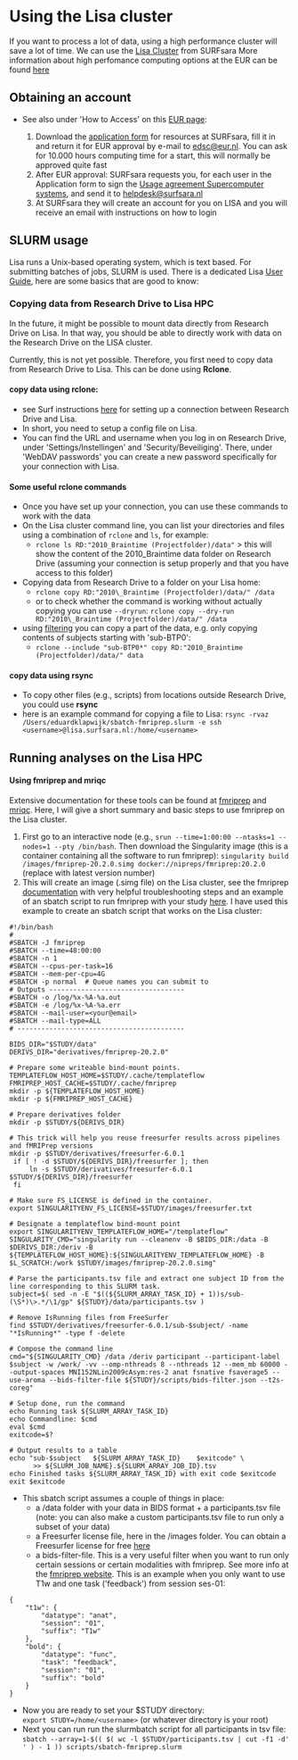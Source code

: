 # Using the Lisa cluster

If you want to process a lot of data, using a high performance cluster will save a lot of time. We can use the [Lisa Cluster](https://userinfo.surfsara.nl/systems/lisa) from SURFsara
More information about high perfomance computing options at the EUR can be found [here](https://www.eur.nl/en/library/node/20736)

## Obtaining an account

- See also under 'How to Access' on this [EUR page](https://www.eur.nl/en/library/node/20736):
	
    1. Download the [application form](https://userinfo.surfsara.nl/sites/default/files/2015-11-11-Lisa-Application-form-EUR.doc) for resources at SURFsara, fill it in and return it for EUR approval by e-mail to [edsc@eur.nl](mailto:edsc@eur.nl?SUBJECT=High%20Performance%20Computing). You can ask for 10.000 hours computing time for a start, this will normally be approved quite fast 
    2. After EUR approval: SURFsara requests you, for each user in the Application form to sign the [Usage agreement Supercomputer systems](https://userinfo.surfsara.nl/sites/default/files/2013-01-25_HPC-System-Usage-Agreement-SURFsara.doc), and send it to [helpdesk@surfsara.nl](mailto:helpdesk@surfsara.nl)
    3. At SURFsara they will create an account for you on LISA and you will receive an email with instructions on how to login

## SLURM usage

Lisa runs a Unix-based operating system, which is text based. For submitting batches of jobs, SLURM is used.
There is a dedicated Lisa [User Guide](https://userinfo.surfsara.nl/systems/lisa/user-guide), here are some basics that are good to know:


### Copying data from Research Drive to Lisa HPC

In the future, it might be possible to mount data directly from Research Drive on Lisa. In that way, you should be able to directly work with data on the Research Drive on the LISA cluster.

Currently, this is not yet possible. Therefore, you first need to copy data from Research Drive to Lisa. This can be done using **Rclone**.
#### copy data using **rclone**:
- see Surf instructions [here](https://wiki.surfnet.nl/display/RDRIVE/4.+Access+Research+Drive+via+Rclone) for setting up a connection between Research Drive and Lisa.
- In short, you need to setup a config file on Lisa. 
- You can find the URL and username when you log in on Research Drive, under 'Settings/Instellingen' and 'Security/Beveiliging'. There, under 'WebDAV passwords' you can create a new password specifically for your connection with Lisa.

#### Some useful rclone commands
- Once you have set up your connection, you can use these commands to work with the data
- On the Lisa cluster command line, you can list your directories and files using a combination of `rclone` and `ls`, for example:
    - `rclone ls RD:"2010_Braintime (Projectfolder)/data"` > this will show the content of the 2010_Braintime data folder on Research Drive (assuming your connection is setup properly and that you have access to this folder)
- Copying data from Research Drive to a folder on your Lisa home:
    - `rclone copy RD:"2010\_Braintime (Projectfolder)/data/" /data`
    - or to check whether the command is working without actually copying you can use `--dryrun`: `rclone copy --dry-run RD:"2010\_Braintime (Projectfolder)/data/" /data`
- using [filtering](https://rclone.org/filtering/) you can copy a part of the data, e.g. only copying contents of subjects starting with 'sub-BTP0':
    - `rclone --include "sub-BTP0*" copy RD:"2010_Braintime (Projectfolder)/data/" data`

#### copy data using **rsync**
- To copy other files (e.g., scripts) from locations outside Research Drive, you could use **rsync**
- here is an example command for copying a file to Lisa: `rsync -rvaz /Users/eduardklapwijk/sbatch-fmriprep.slurm -e ssh <username>@lisa.surfsara.nl:/home/<username>`

## Running analyses on the Lisa HPC

#### Using fmriprep and mriqc

Extensive documentation for these tools can be found at [fmriprep](https://fmriprep.org/en/latest/index.html) and [mriqc](https://mriqc.readthedocs.io/en/latest/). Here, I will give a short summary and basic steps to use fmriprep on the Lisa cluster.

1. First go to an interactive node (e.g., `srun --time=1:00:00 --ntasks=1 --nodes=1 --pty /bin/bash`. Then download the Singularity image (this is a container containing all the software to run fmriprep): `singularity build /images/fmriprep-20.2.0.simg docker://nipreps/fmriprep:20.2.0` (replace with latest version number)  
2. This will create an image (.simg file) on the Lisa cluster, see the fmriprep [documentation](https://fmriprep.org/en/latest/singularity.html#) with very helpful troubleshooting steps and an example of an sbatch script to run fmriprep with your study [here](https://fmriprep.org/en/latest/singularity.html#running-singularity-on-a-slurm-system). I have used this example to create an sbatch script that works on the Lisa cluster:        
        
```
#!/bin/bash
#
#SBATCH -J fmriprep
#SBATCH --time=48:00:00
#SBATCH -n 1
#SBATCH --cpus-per-task=16
#SBATCH --mem-per-cpu=4G
#SBATCH -p normal  # Queue names you can submit to
# Outputs ----------------------------------
#SBATCH -o /log/%x-%A-%a.out
#SBATCH -e /log/%x-%A-%a.err
#SBATCH --mail-user=<your@email>
#SBATCH --mail-type=ALL
# ------------------------------------------

BIDS_DIR="$STUDY/data"
DERIVS_DIR="derivatives/fmriprep-20.2.0"

# Prepare some writeable bind-mount points.
TEMPLATEFLOW_HOST_HOME=$STUDY/.cache/templateflow
FMRIPREP_HOST_CACHE=$STUDY/.cache/fmriprep
mkdir -p ${TEMPLATEFLOW_HOST_HOME}
mkdir -p ${FMRIPREP_HOST_CACHE}

# Prepare derivatives folder
mkdir -p $STUDY/${DERIVS_DIR}

# This trick will help you reuse freesurfer results across pipelines and fMRIPrep versions
mkdir -p $STUDY/derivatives/freesurfer-6.0.1
 if [ ! -d $STUDY/${DERIVS_DIR}/freesurfer ]; then
     ln -s $STUDY/derivatives/freesurfer-6.0.1 $STUDY/${DERIVS_DIR}/freesurfer
 fi

# Make sure FS_LICENSE is defined in the container.
export SINGULARITYENV_FS_LICENSE=$STUDY/images/freesurfer.txt

# Designate a templateflow bind-mount point
export SINGULARITYENV_TEMPLATEFLOW_HOME="/templateflow"
SINGULARITY_CMD="singularity run --cleanenv -B $BIDS_DIR:/data -B $DERIVS_DIR:/deriv -B ${TEMPLATEFLOW_HOST_HOME}:${SINGULARITYENV_TEMPLATEFLOW_HOME} -B $L_SCRATCH:/work $STUDY/images/fmriprep-20.2.0.simg"

# Parse the participants.tsv file and extract one subject ID from the line corresponding to this SLURM task.
subject=$( sed -n -E "$((${SLURM_ARRAY_TASK_ID} + 1))s/sub-(\S*)\>.*/\1/gp" ${STUDY}/data/participants.tsv )

# Remove IsRunning files from FreeSurfer
find $STUDY/derivatives/freesurfer-6.0.1/sub-$subject/ -name "*IsRunning*" -type f -delete

# Compose the command line
cmd="${SINGULARITY_CMD} /data /deriv participant --participant-label $subject -w /work/ -vv --omp-nthreads 8 --nthreads 12 --mem_mb 60000 --output-spaces MNI152NLin2009cAsym:res-2 anat fsnative fsaverage5 --use-aroma --bids-filter-file ${STUDY}/scripts/bids-filter.json --t2s-coreg"

# Setup done, run the command
echo Running task ${SLURM_ARRAY_TASK_ID}
echo Commandline: $cmd
eval $cmd
exitcode=$?

# Output results to a table
echo "sub-$subject   ${SLURM_ARRAY_TASK_ID}    $exitcode" \
      >> ${SLURM_JOB_NAME}.${SLURM_ARRAY_JOB_ID}.tsv
echo Finished tasks ${SLURM_ARRAY_TASK_ID} with exit code $exitcode
exit $exitcode
```  

- This sbatch script assumes a couple of things in place:  
    - a /data folder with your data in BIDS format + a participants.tsv file (note: you can also make a custom participants.tsv file to run only a subset of your data)  
    - a Freesurfer license file, here in the /images folder. You can obtain a Freesurfer license for free [here](https://surfer.nmr.mgh.harvard.edu/registration.html)  
    - a bids-filter-file. This is a very useful filter when you want to run only certain sessions or certain modalities with fmriprep. See more info at the [fmriprep website](https://fmriprep.org/en/20.2.0/faq.html#how-do-i-select-only-certain-files-to-be-input-to-fmriprep). This is an example when you only want to use T1w and one task ('feedback') from session ses-01:
```  
{
    "t1w": {
        "datatype": "anat",
        "session": "01",
        "suffix": "T1w"
    },
    "bold": {
        "datatype": "func",
        "task": "feedback",
        "session": "01",
        "suffix": "bold"
    }
}
```    
- Now you are ready to set your $STUDY directory:  
`export STUDY=/home/<username>` (or whatever directory is your root)  
- Next you can run run the slurmbatch script for all participants in tsv file:  
`sbatch --array=1-$(( $( wc -l $STUDY/participants.tsv | cut -f1 -d' ' ) - 1 )) scripts/sbatch-fmriprep.slurm`